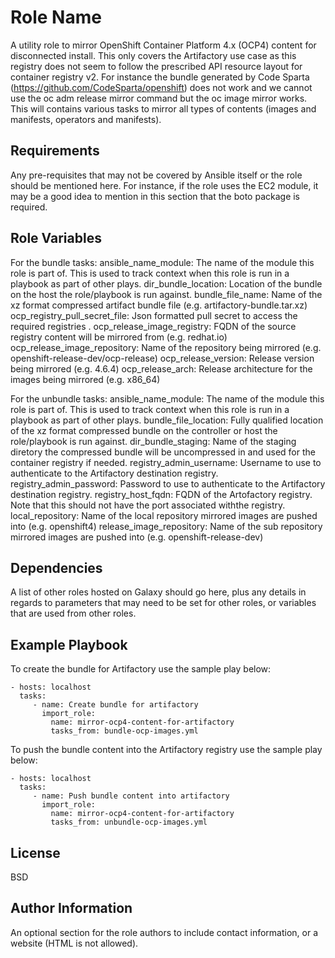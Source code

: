 Role Name
=========

A utility role to mirror OpenShift Container Platform 4.x (OCP4) content for disconnected install.
This only covers the Artifactory use case as this registry does not seem to follow the prescribed API resource layout for container registry v2. 
For instance the bundle generated by Code Sparta  (https://github.com/CodeSparta/openshift) does not work and we cannot use the oc adm release mirror command but the oc image mirror works. This will contains various tasks to mirror all types of contents (images and manifests, operators and manifests). 

Requirements
------------

Any pre-requisites that may not be covered by Ansible itself or the role should be mentioned here. For instance, if the role uses the EC2 module, it may be a good idea to mention in this section that the boto package is required.

Role Variables
--------------

For the bundle tasks:
ansible_name_module: The name of the module this role is part of. This is used to track context when this role is run in a playbook as part of other plays.
dir_bundle_location: Location of the bundle on the host the role/playbook is run against.
bundle_file_name: Name of the xz format compressed artifact bundle file (e.g. artifactory-bundle.tar.xz)
ocp_registry_pull_secret_file: Json formatted pull secret to access the required registries .
ocp_release_image_registry: FQDN of the source registry content will be mirrored from (e.g. redhat.io)
ocp_release_image_repository: Name of the repository being mirrored (e.g. openshift-release-dev/ocp-release)
ocp_release_version: Release version being mirrored (e.g. 4.6.4)
ocp_release_arch: Release architecture for the images being mirrored (e.g. x86_64)

For the unbundle tasks:
ansible_name_module: The name of the module this role is part of. This is used to track context when this role is run in a playbook as part of other plays.
bundle_file_location: Fully qualified location of the xz format compressed bundle on the controller or host the role/playbook is run against.
dir_bundle_staging: Name of the staging diretory the compressed bundle will be uncompressed in and used for the container registry if needed.
registry_admin_username: Username to use to authenticate to the Artifactory destination registry.
registry_admin_password: Password to use to authenticate to the Artifactory destination registry.
registry_host_fqdn: FQDN of the Artofactory registry. Note that this should not have the port associated withthe registry.
local_repository: Name of the local repository mirrored images are pushed into (e.g. openshift4)
release_image_repository: Name of the sub repository mirrored images are pushed into (e.g. openshift-release-dev)



Dependencies
------------

A list of other roles hosted on Galaxy should go here, plus any details in regards to parameters that may need to be set for other roles, or variables that are used from other roles.

Example Playbook
----------------
To create the bundle for Artifactory use the sample play below:

    - hosts: localhost
      tasks:
         - name: Create bundle for artifactory
           import_role:
             name: mirror-ocp4-content-for-artifactory
             tasks_from: bundle-ocp-images.yml
             
To push the bundle content into the Artifactory registry use the sample play below:

    - hosts: localhost
      tasks:
         - name: Push bundle content into artifactory
           import_role:
             name: mirror-ocp4-content-for-artifactory
             tasks_from: unbundle-ocp-images.yml
             

License
-------

BSD

Author Information
------------------

An optional section for the role authors to include contact information, or a website (HTML is not allowed).

